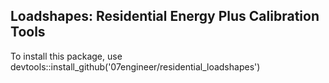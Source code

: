 ## Loadshapes: Residential Energy Plus Calibration Tools

To install this package, use 
devtools::install_github('07engineer/residential_loadshapes')
